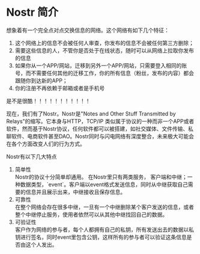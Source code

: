 # Nostr 简介

想象着有一个完全点对点交换信息的网络。这个网络有如下几个特征：

1. 这个网络上的信息不会被任何人审查，你发布的信息不会被任何第三方删除；
2. 需要这些信息的人，不管你是否处于在线状态，随时可以从网络上拉取你发布的信息
3. 如果你从一个APP/网站，迁移到另外一个APP/网站，只需要登入相同的账号，而不需要任何其他的迁移工作，你的所有信息（粉丝，发布的内容）都会跟随你到达新的APP；
4. 你的注册不再依赖于邮箱或者是手机号

是不是很酷！！！！！！！！！！！

现在，我们有了Nostr。Nostr是"Notes and Other Stuff Transmitted by Relays"的缩写。它本身与HTTP，TCP/IP 类似属于协议的一种而非一个APP或者软件，然而基于Nostr协议，任何软件都可以被搭建，如社交媒体、文件传输、私聊软件、电商软件甚至DAO。Nostr同时与闪电网络有深度整合，未来极大可能会在各个方面改变人们的行为方式。

Nostr有以下几大特点

1. 简单性\
   Nostr的协议十分简单却通用。 在Nostr里只有两类服务， 客户端和中继；一种数据类型，\`event\`。客户端以event格式发送信息，同时从中继获取自己需要的信息并且展示出来，中继接收且保存信息。
2. 可靠性\
   在整个网络会存在很多中继，一旦有一个中继删除某个客户发送的信息，或者整个中继停止服务，使用者依然可以从其他中继找回自己的数据。
3. 可验证性\
   客户作为网络的参与者，每个人都拥有自己的私钥，所有发送出去的数据以私钥进行签名，同时event里包含公钥，这样所有的参与者可以验证这条信息是否由这个人发出。&#x20;

